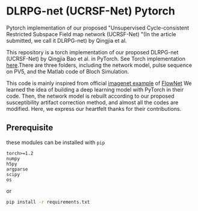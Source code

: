 # DLRPG-net (UCRSF-Net) Pytorch
Pytorch implementation of our proposed "Unsupervised Cycle-consistent Restricted Subspace Field map network (UCRSF-Net) "(In the article submitted, we call it DLRPG-net) by Qingjia et al.

This repository is a torch implementation of our proposed DLRPG-net (UCRSF-Net) by Qingjia Bao et al. in PyTorch. See Torch implementation [here](https://github.com/baoqingjia/EPI_correction).There are three folders, including the network model, pulse sequence on PV5, and the Matlab code of Bloch Simulation.

This code is mainly inspired from official [imagenet example](https://github.com/pytorch/examples/tree/master/imagenet) of [FlowNet](http://lmb.informatik.uni-freiburg.de/Publications/2015/DFIB15/)
We learned the idea of building a deep learning model with PyTorch in their code. Then, the network model is rebuilt according to our proposed susceptibility artifact correction method, and almost all the codes are modified. Here, we express our heartfelt thanks for their contributions.

## Prerequisite
these modules can be installed with `pip`

```
torch>=1.2
numpy
h5py
argparse
scipy
os
```

or
```bash
pip install -r requirements.txt
```
